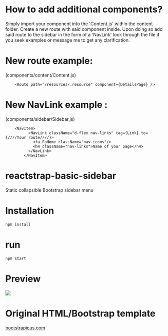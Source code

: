 # How to add additional components?
Simply import your component into the 'Content.js' within the content folder. Create a new route with said component inside. Upon doing so add said route to the sidebar in the form of a 'NavLink' look through the file if you seek examples or message me to get any clarification.


# New route example:
(components/content/Content.js)

``` 
    <Route path="/resources/:resource" component={DetailsPage} />
```

# New NavLink example :
(components/sidebar/Sidebar.js)
``` 
    <NavItem>
          <NavLink className="d-flex nav-links" tag={Link} to={////Your route////}>
            <fa.FaHome className="nav-icons"/>
            <h4 className="nav-links">Name of your page</h4>
          </NavLink>
        </NavItem>
```


# reactstrap-basic-sidebar
Static collapsible Bootstrap sidebar menu

# Installation
```
npm install
```
# run
```
npm start
```
# Preview
<a><img src="/preview.gif"></img></a>

# Original HTML/Bootstrap template

<a href="https://bootstrapious.com/p/bootstrap-sidebar">bootstrapious.com</a>
